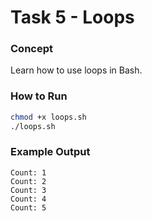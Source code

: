 #  Task 5 - Loops

###  Concept
Learn how to use loops in Bash.

###  How to Run
```bash
chmod +x loops.sh
./loops.sh
```

###  Example Output
```
Count: 1
Count: 2
Count: 3
Count: 4
Count: 5
```
